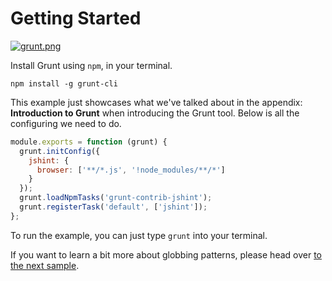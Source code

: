 # Getting Started

[![grunt.png][2]][1]

Install Grunt using `npm`, in your terminal.

```shell
npm install -g grunt-cli
```

This example just showcases what we've talked about in the appendix: **Introduction to Grunt** when introducing the Grunt tool. Below is all the configuring we need to do.

```js
module.exports = function (grunt) {
  grunt.initConfig({
    jshint: {
      browser: ['**/*.js', '!node_modules/**/*']
    }
  });
  grunt.loadNpmTasks('grunt-contrib-jshint');
  grunt.registerTask('default', ['jshint']);
};
```

To run the example, you can just type `grunt` into your terminal.

If you want to learn a bit more about globbing patterns, please head over [to the next sample][3].

  [1]: http://gruntjs.com "Grunt: JavaScript Task Runner"
  [2]: http://i.imgur.com/bCRhgh1.png "Welcome to Grunt!"
  [3]: https://github.com/bevacqua/buildfirst/tree/master/appendixes/introduction-to-grunt/02_globbing-patterns
